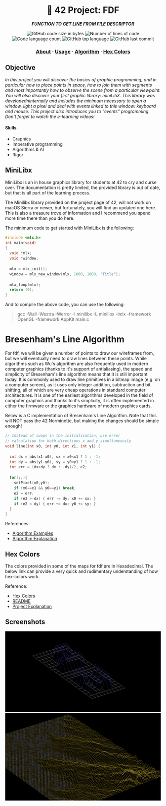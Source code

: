 <h1 align="center">
	🧰 42 Project: FDF
</h1>

<p align="center">
	<b><i>FUNCTION TO GET LINE FROM FILE DESCRIPTOR</i></b><br>
</p>

<p align="center">
	<img alt="GitHub code size in bytes" src="https://img.shields.io/github/languages/code-size/abdulazizabduvakhobov/FDF?color=lightblue" />
	<img alt="Number of lines of code" src="https://img.shields.io/tokei/lines/github/abdulazizabduvakhobov/FDF?color=critical" />
	<img alt="Code language count" src="https://img.shields.io/github/languages/count/abdulazizabduvakhobov/FDF?color=yellow" />
	<img alt="GitHub top language" src="https://img.shields.io/github/languages/top/abdulazizabduvakhobov/FDF?color=blue" />
	<img alt="GitHub last commit" src="https://img.shields.io/github/last-commit/abdulazizabduvakhobov/FDF?color=green" />
</p>

<h3 align="center">
	<a href="#objective">About</a>
	<span> · </span>
	<a href="#minilibx">Usage</a>
	<span> · </span>
	<a href="#bresenhams-line-algorithm">Algorithm</a>
  <span> · </span>
  <a href="#hex-colors">Hex Colors</a>
</h3>

## Objective
*In this project you will discover the basics of graphic programming, and in particular how to place points in space, how to join them with segments and most importantly how to observe the scene from a particular viewpoint.   You will also discover your first graphic library: miniLibX. This library was developedninternally and includes the minimum necessary to open a window, light a pixel and deal with events linked to this window: keyboard and mouse. This project also introduces you to “events” programming. Don’t forget to watch the e-learning videos!*

#### Skills
- Graphics
- Imperative programming
- Algorithms & AI
- Rigor

## MiniLibx
MiniLibx is an in house graphics library for students at 42 to cry and curse over.  The documentation is pretty limited, the provided library is out of date, but that is all part of the learning process.

The Minilibx library provided on the project page of 42, will not work on macOS Sierra or newer, but fortunately, you will find an updated one here.  This is also a treasure trove of information and I recommend you spend more time there than you do here.

The minimum code to get started with MiniLibx is the following:
```c
#include <mlx.h>
int main(void)
{
  void *mlx;
  void *window;
  
  mlx = mlx_init();
  window = mlx_new_window(mlx, 1000, 1000, "Title");
  
  mlx_loop(mlx);
  return (0);
}
```
And to compile the above code, you can use the following:
> gcc -Wall -Wextra -Werror -I minilibx -L minilibx -lmlx -framework OpenGL -framework AppKit main.c

# Bresenham's Line Algorithm
For fdf, we will be given a number of points to draw our wireframes from, but we will eventually need to draw lines between these points.  While algorithms such as Wu's algorithm are also frequently used in modern computer graphics (thanks to it's support of antialiasing), the speed and simplicity of Bresenham's line algorithm means that it is still important today. It is commonly used to draw line primitives in a bitmap image (e.g. on a computer screen), as it uses only integer addition, subtraction and bit shifting, all of which are very cheap operations in standard computer architectures. It is one of the earliest algorithms developed in the field of computer graphics and thanks to it's simplicity, it is often implemented in either the firmware or the graphics hardware of modern graphics cards.

Below is a C implementation of Bresenham's Line Algorithm.  Note that this will NOT pass the 42 Norminette, but making the changes should be simple enough!
```c
// Instead of swaps in the initialisation, use error 
// calculation for both directions x and y simultaneously 
void line(int x0, int y0, int x1, int y1) {
 
  int dx = abs(x1-x0), sx = x0<x1 ? 1 : -1;
  int dy = abs(y1-y0), sy = y0<y1 ? 1 : -1; 
  int err = (dx>dy ? dx : -dy)/2, e2;
 
  for(;;){
    setPixel(x0,y0);
    if (x0==x1 && y0==y1) break;
    e2 = err;
    if (e2 >-dx) { err -= dy; x0 += sx; }
    if (e2 < dy) { err += dx; y0 += sy; }
  }
}
```
References:  
- [Algorithm Examples](http://rosettacode.org/wiki/Bitmap/Bresenham%27s_line_algorithm)
- [Algorithm Explanation](https://youtu.be/RGB-wlatStc)

## Hex Colors
The colors provided in some of the maps for fdf are in Hexadecimal.  The below link can provide a very quick and rudimentary understanding of how hex-colors work.

Reference:
- [Hex Colors](https://www.mathsisfun.com/hexadecimal-decimal-colors.html)
- [README](https://github.com/nilsonmolina/)
- [Project Explanation](https://youtu.be/10P59aOgi68)

## Screenshots
<img src="./images/42.png" />
<img src="./images/t1.png" />
